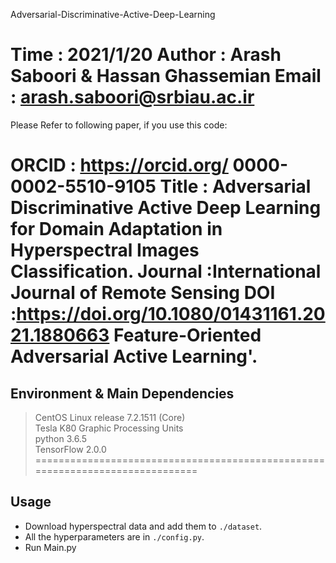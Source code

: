  Adversarial-Discriminative-Active-Deep-Learning

 Time    : 2021/1/20
 Author  : Arash Saboori & Hassan Ghassemian
 Email   : arash.saboori@srbiau.ac.ir
==============================================================================
Please Refer to following paper, if you use this code:


 ORCID   :  https://orcid.org/ 0000-0002-5510-9105
 Title   : Adversarial Discriminative Active Deep Learning for Domain 
            Adaptation in Hyperspectral Images Classification. 
 Journal :International Journal of Remote Sensing
 DOI     :https://doi.org/10.1080/01431161.2021.1880663 Feature-Oriented Adversarial Active Learning'.
==============================================================================
##  Environment & Main Dependencies

>CentOS Linux release 7.2.1511 (Core)<br>
>Tesla K80 Graphic Processing Units<br>
>python 3.6.5<br>
>TensorFlow 2.0.0
==============================================================================
##  Usage

* Download hyperspectral data and add them to `./dataset`.<br>
* All the hyperparameters are in `./config.py`.<br>
* Run Main.py
  


